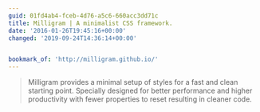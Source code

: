 ```yaml
---
guid: 01fd4ab4-fceb-4d76-a5c6-660acc3dd71c
title: Milligram | A minimalist CSS framework.
date: '2016-01-26T19:45:16+00:00'
changed: '2019-09-24T14:36:14+00:00'


bookmark_of: 'http://milligram.github.io/'
---
```



<blockquote>Milligram provides a minimal setup of styles for a fast and clean starting point. Specially designed for better performance and higher productivity with fewer properties to reset resulting in cleaner code.</blockquote>
